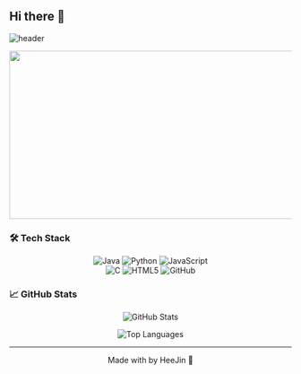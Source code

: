 ## Hi there 👋

<!--
**Hee4885/Hee4885** is a ✨ _special_ ✨ repository because its `README.md` (this file) appears on your GitHub profile.
-->

![header](https://capsule-render.vercel.app/api?type=venom&color=gradient&customColorList=5c258d,4389a2&height=300&text=Welcome%20to%20HeeJin%20Github👻&fontSize=40&fontColor=E6E6FA&desc=Hello!&descSize=20&descAlign=70&descAlignY=65)



<a href="https://www.gitanimals.org/en_US?utm_medium=image&utm_source=Hee4885&utm_content=farm">
<img
  src="https://render.gitanimals.org/farms/Hee4885"
  width="600"
  height="300"
/>
</a>

### 🛠️ Tech Stack
<p align="center">
  <img src="https://img.shields.io/badge/Java-007396?style=flat&logo=Java&logoColor=white" alt="Java"/>
  <img src="https://img.shields.io/badge/Python-3776AB?style=flat-square&logo=Python&logoColor=white" alt="Python"/>
  <img src="https://img.shields.io/badge/JavaScript-F7DF1E?style=flat-square&logo=JavaScript&logoColor=white" alt="JavaScript"/><br>
  <img src="https://img.shields.io/badge/C-A8B9CC?style=flat-square&logo=C&logoColor=white" alt="C"/>
  <img src="https://img.shields.io/badge/HTML5-E34F26?style=flat-square&logo=HTML5&logoColor=white" alt="HTML5"/>
  <img src="https://img.shields.io/badge/GitHub-181717?style=flat-square&logo=GitHub&logoColor=white" alt="GitHub"/>
</p>

### 📈 GitHub Stats
<p align="center">
  <img src="https://github-readme-stats.vercel.app/api?username=Hee4885&show_icons=true&hide_title=true&hide=prs&count_private=true&hide_rank=true&theme=radical" alt="GitHub Stats"/>
</p>

<p align="center">
  <img src="https://github-readme-stats.vercel.app/api/top-langs/?username=Hee4885&layout=compact&hide=html&theme=radical" alt="Top Languages"/>
</p>

---
<p align="center">Made with by HeeJin 👻</p>
